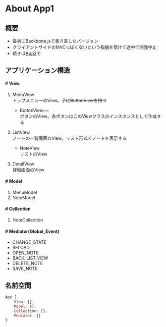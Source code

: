 # About App1
## 概要
- 最初にBackbone.jsで書き直したバージョン
- クライアントサイドのMVCっぽくないという指摘を受けて途中で開発中止
- 続きは[App2](https://github.com/ddorange/ToDoApp_2.0/blob/master/documents/app2.md)で

## アプリケーション構造
#### \# View
1. MenuView  
  トップメニューのView。~~子にButtonViewを持つ~~
   - ButtonView~~  
     ボタンのView。各ボタンはこのViewクラスのインスタンスとして作成する

2. ListView  
   ノートの一覧画面のView。リスト形式でノートを表示する
   - NoteView  
     リストのView

3. DetailView  
   詳細画面のView

#### \# Model
1. MenuModel
2. NoteModel

#### \# Collection
1. NoteCollection

#### \# Mediator(Global_Event)
- CHANGE_STATE
- RELOAD
- OPEN_NOTE
- BACK_LIST_VIEW
- DELETE_NOTE
- SAVE_NOTE


## 名前空間
```js
App {
    View: {},
    Model: {},
    Collection: {},
    Mediator: {}
}
```